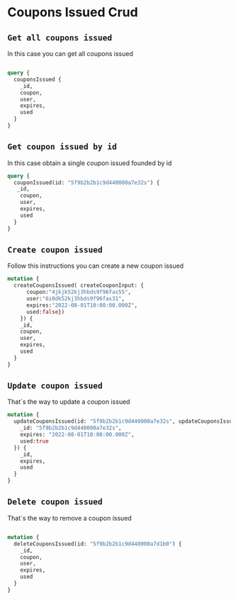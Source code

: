 # Coupons Issued Crud

## `Get all coupons issued`

In this case you can get all coupons issued

```graphql

query {
  couponsIssued {
    _id,
    coupon,
    user,
    expires,
    used
  }
}

```

## `Get coupon issued by id`

In this case obtain a single coupon issued founded by id

```graphql
query {
  couponIssued(id: "5f9b2b2b1c9d440000a7e32s") {
   _id,
    coupon,
    user,
    expires,
    used
  }
}

```

## `Create coupon issued`

Follow this instructions you can create a new coupon issued

```graphql
mutation {
  createCouponsIssued( createCouponInput: {
      coupon:"4jkjk52kj3hbds9f96fas55",
      user:"6i0dk52kj3hbds9f96fas31",
      expires:"2022-08-01T10:00:00.000Z",
      used:false})
    }) {
    _id,
    coupon,
    user,
    expires,
    used
  }
}
```

## `Update coupon issued`

That´s the way to update a coupon issued

```graphql
mutation {
  updateCouponsIssued(id: "5f9b2b2b1c9d440000a7e32s", updateCouponsIssuedInput: {
    _id: "5f9b2b2b1c9d440000a7e32s",
    expires: "2022-08-01T10:00:00.000Z",
    used:true
  }) {
    _id,
    expires,
    used
  }
}
```

## `Delete coupon issued`

That´s the way to remove a coupon issued

```graphql

mutation {
  deleteCouponsIssued(id: "5f9b2b2b1c9d440000a7d1b0") {
    _id,
    coupon,
    user,
    expires,
    used
  }
}


```

